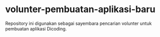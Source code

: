 # volunter-pembuatan-aplikasi-baru
Repository ini digunakan sebagai sayembara pencarian volunter untuk pembuatan aplikasi Dicoding.
